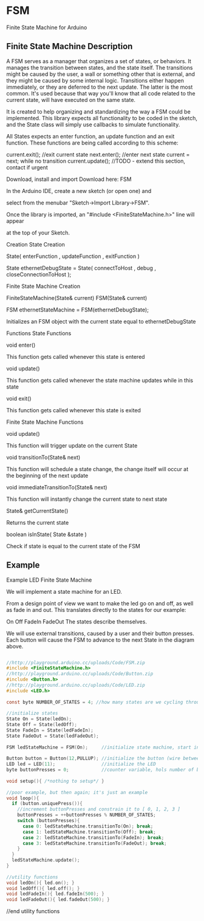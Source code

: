# FSM
Finite State Machine  for Arduino


## Finite State Machine Description

A FSM serves as a manager that organizes a set of states, or behaviors. It manages the transition between states, and the state itself.
The transitions might be caused by the user, a wall or something other that is external, and they might be caused by some internal logic. Transitions either happen immediately, or they are deferred to the next update. The latter is the most common. It's used because that way you'll know that all code related to the current state, will have executed on the same state.

It is created to help organizing and standardizing the way a FSM could be implemented.
This library expects all functionality to be coded in the sketch, and the State class will simply use callbacks to simulate functionality.

All States expects an enter function, an update function and an exit function. These functions are being called according to this scheme:

current.exit();  //exit current state
next.enter();    //enter next state
current = next;
while no transition
  current.update();
//TODO - extend this section, contact if urgent

Download, install and import
Download here: FSM


In the Arduino IDE, create a new sketch (or open one) and

select from the menubar "Sketch->Import Library->FSM".

Once the library is imported, an "#include <FiniteStateMachine.h>" line will appear

at the top of your Sketch.

Creation
State Creation

State( enterFunction , updateFunction , exitFunction )

State ethernetDebugState = State( connectToHost , debug , closeConnectionToHost );

Finite State Machine Creation

FiniteStateMachine(State& current)
FSM(State& current)

FSM ethernetStateMachine = FSM(ethernetDebugState);

Initializes an FSM object with the current state equal to ethernetDebugState

Functions
State Functions

void enter()

This function gets called whenever this state is entered

void update()

This function gets called whenever the state machine updates while in this state

void exit()

This function gets called whenever this state is exited

Finite State Machine Functions

void update()

This function will trigger update on the current State

void transitionTo(State& next)

This function will schedule a state change, the change itself will occur at the beginning of the next update

void immediateTransitionTo(State& next)

This function will instantly change the current state to next state

State& getCurrentState()

Returns the current state

boolean isInState( State &state )

Check if state is equal to the current state of the FSM


## Example
Example
LED Finite State Machine

We will implement a state machine for an LED.

From a design point of view we want to make the led go on and off, as well as fade in and out. This translates directly to the states for our example:

On
Off
FadeIn
FadeOut
The states describe themselves.


We will use external transitions, caused by a user and their button presses.
Each button will cause the FSM to advance to the next State in the diagram above.

```c

//http://playground.arduino.cc/uploads/Code/FSM.zip
#include <FiniteStateMachine.h>
//http://playground.arduino.cc/uploads/Code/Button.zip
#include <Button.h>
//http://playground.arduino.cc/uploads/Code/LED.zip
#include <LED.h>
 
const byte NUMBER_OF_STATES = 4; //how many states are we cycling through?
 
//initialize states
State On = State(ledOn);
State Off = State(ledOff);
State FadeIn = State(ledFadeIn);
State FadeOut = State(ledFadeOut);
 
FSM ledStateMachine = FSM(On);     //initialize state machine, start in state: On
 
Button button = Button(12,PULLUP); //initialize the button (wire between pin 12 and ground)
LED led = LED(11);                 //initialize the LED
byte buttonPresses = 0;            //counter variable, hols number of button presses
 
void setup(){ /*nothing to setup*/ }
 
//poor example, but then again; it's just an example
void loop(){
  if (button.uniquePress()){
    //increment buttonPresses and constrain it to [ 0, 1, 2, 3 ]
    buttonPresses = ++buttonPresses % NUMBER_OF_STATES;
    switch (buttonPresses){
      case 0: ledStateMachine.transitionTo(On); break;
      case 1: ledStateMachine.transitionTo(Off); break;
      case 2: ledStateMachine.transitionTo(FadeIn); break;
      case 3: ledStateMachine.transitionTo(FadeOut); break;
    }
  }
  ledStateMachine.update();
}
 
//utility functions
void ledOn(){ led.on(); }
void ledOff(){ led.off(); }
void ledFadeIn(){ led.fadeIn(500); }
void ledFadeOut(){ led.fadeOut(500); }
```
//end utility functions


